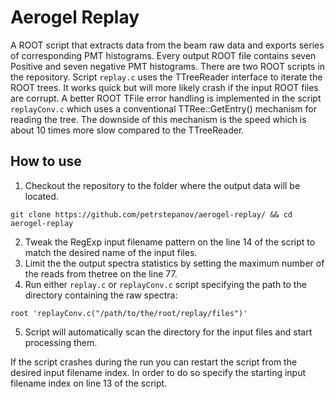 # Aerogel Replay

A ROOT script that extracts data from the beam raw data and exports series of corresponding PMT histograms. Every output ROOT file contains seven Positive and seven negative PMT histograms.
There are two ROOT scripts in the repository. Script `replay.c` uses the TTreeReader interface to iterate the ROOT trees. It works quick but will more likely crash if the input ROOT files are corrupt.
A better ROOT TFile error handling is implemented in the script `replayConv.c` which uses a conventional TTRee::GetEntry() mechanism for reading the tree. The downside of this mechanism is the speed which is about 10 times more slow compared to the TTreeReader.

## How to use

1. Checkout the repository to the folder where the output data will be located.
```
git clone https://github.com/petrstepanov/aerogel-replay/ && cd aerogel-replay
```
2. Tweak the RegExp input filename pattern on the line 14 of the script to match the desired name of the input files.
3. Limit the the output spectra statistics by setting the maximum number of the reads from thetree on the line 77.
4. Run either `replay.c` or `replayConv.c` script specifying the path to the directory containing the raw spectra:

```
root 'replayConv.c("/path/to/the/root/replay/files")'
```
5. Script will automatically scan the directory for the input files and start processing them.

If the script crashes during the run you can restart the script from the desired input filename index. In order to do so specify the starting input filename index on line 13 of the script.